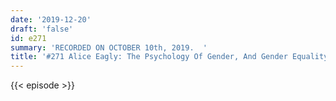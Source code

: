```yaml
---
date: '2019-12-20'
draft: 'false'
id: e271
summary: 'RECORDED ON OCTOBER 10th, 2019.  '
title: '#271 Alice Eagly: The Psychology Of Gender, And Gender Equality'
---
```

{{< episode >}}
